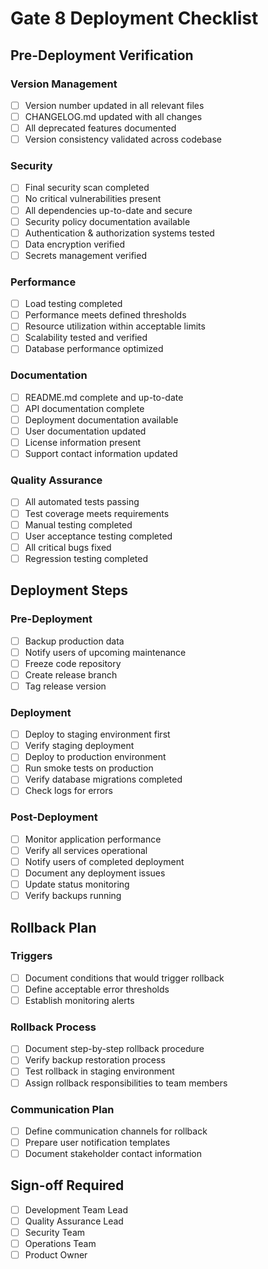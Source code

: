 # Gate 8 Deployment Checklist

## Pre-Deployment Verification

### Version Management

- [ ] Version number updated in all relevant files
- [ ] CHANGELOG.md updated with all changes
- [ ] All deprecated features documented
- [ ] Version consistency validated across codebase

### Security

- [ ] Final security scan completed
- [ ] No critical vulnerabilities present
- [ ] All dependencies up-to-date and secure
- [ ] Security policy documentation available
- [ ] Authentication & authorization systems tested
- [ ] Data encryption verified
- [ ] Secrets management verified

### Performance
- [ ] Load testing completed
- [ ] Performance meets defined thresholds
- [ ] Resource utilization within acceptable limits
- [ ] Scalability tested and verified
- [ ] Database performance optimized

### Documentation
- [ ] README.md complete and up-to-date
- [ ] API documentation complete
- [ ] Deployment documentation available
- [ ] User documentation updated
- [ ] License information present
- [ ] Support contact information updated

### Quality Assurance
- [ ] All automated tests passing
- [ ] Test coverage meets requirements
- [ ] Manual testing completed
- [ ] User acceptance testing completed
- [ ] All critical bugs fixed
- [ ] Regression testing completed

## Deployment Steps

### Pre-Deployment
- [ ] Backup production data
- [ ] Notify users of upcoming maintenance
- [ ] Freeze code repository
- [ ] Create release branch
- [ ] Tag release version

### Deployment
- [ ] Deploy to staging environment first
- [ ] Verify staging deployment
- [ ] Deploy to production environment
- [ ] Run smoke tests on production
- [ ] Verify database migrations completed
- [ ] Check logs for errors

### Post-Deployment
- [ ] Monitor application performance
- [ ] Verify all services operational
- [ ] Notify users of completed deployment
- [ ] Document any deployment issues
- [ ] Update status monitoring
- [ ] Verify backups running

## Rollback Plan

### Triggers
- [ ] Document conditions that would trigger rollback
- [ ] Define acceptable error thresholds
- [ ] Establish monitoring alerts

### Rollback Process
- [ ] Document step-by-step rollback procedure
- [ ] Verify backup restoration process
- [ ] Test rollback in staging environment
- [ ] Assign rollback responsibilities to team members

### Communication Plan
- [ ] Define communication channels for rollback
- [ ] Prepare user notification templates
- [ ] Document stakeholder contact information

## Sign-off Required

- [ ] Development Team Lead
- [ ] Quality Assurance Lead
- [ ] Security Team
- [ ] Operations Team
- [ ] Product Owner
